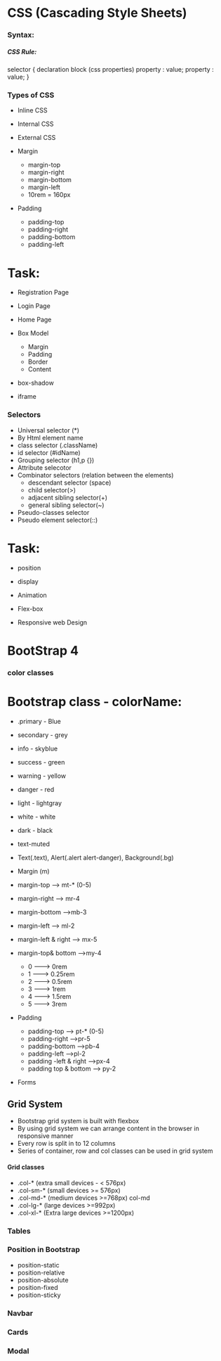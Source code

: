# CSS (Cascading Style Sheets)


### Syntax:

##### CSS Rule:

 selector {
     declaration block (css properties)
     property : value;
     property : value;
 }

### Types of CSS

+ Inline CSS
+ Internal CSS
+ External CSS


+ Margin
    + margin-top
    + margin-right
    + margin-bottom
    + margin-left
    + 10rem = 160px

+ Padding
    + padding-top
    + padding-right
    + padding-bottom
    + padding-left



Task:
=====

+ Registration Page
+ Login Page
+ Home Page


+ Box Model

    + Margin
    + Padding
    + Border
    + Content

+ box-shadow
+ iframe
### Selectors

+ Universal selector (*)
+ By Html element name
+ class selector (.className)
+ id selector (#idName)
+ Grouping selector (h1,p {})
+ Attribute selecotor
+ Combinator selectors  (relation between the elements)
    + descendant selector (space)
    + child selector(>)
    + adjacent sibling selector(+)
    + general sibling selector(~)
+ Pseudo-classes selector
+ Pseudo element selector(::)

Task:
=====


+ position
+ display

+ Animation
+ Flex-box
+ Responsive web Design


# BootStrap 4

### color classes

Bootstrap class    -  colorName:
=================================

+ .primary    -  Blue
+ secondary   -  grey
+ info        -  skyblue
+ success     -  green
+ warning     -  yellow
+ danger      -  red
+ light       -  lightgray
+ white       -  white
+ dark        -  black
+ text-muted

+ Text(.text), Alert(.alert alert-danger), Background(.bg)

+ Margin (m)
+ margin-top   --> mt-* (0-5)
+ margin-right --> mr-4
+ margin-bottom -->mb-3
+ margin-left  --> ml-2
+ margin-left & right  --> mx-5
+ margin-top& bottom   -->my-4

  + 0 ---> 0rem
  + 1 ---> 0.25rem
  + 2 ---> 0.5rem
  + 3 ---> 1rem
  + 4 ---> 1.5rem
  + 5 ---> 3rem

+ Padding  
    + padding-top --> pt-* (0-5)
    + padding-right -->pr-5
    + padding-bottom -->pb-4
    + padding-left  -->pl-2
    + padding -left & right -->px-4
    + padding top & bottom --> py-2

+ Forms

## Grid System

+ Bootstrap grid system is built with flexbox 
+ By using grid system we can arrange content in the browser in responsive manner
+ Every row is split in to 12 columns
+ Series of container, row and col classes can be used in grid system

#### Grid classes

+ .col-* (extra small devices - < 576px)
+ .col-sm-* (small devices >= 576px)
+ .col-md-* (medium devices >=768px) col-md
+ .col-lg-* (large devices >=992px)
+ .col-xl-*  (Extra large devices >=1200px)


### Tables


### Position in Bootstrap

+ position-static
+ position-relative
+ position-absolute
+ position-fixed
+ position-sticky

### Navbar

### Cards

### Modal













